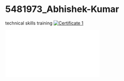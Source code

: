 # 5481973_Abhishek-Kumar
technical skills training
[![Certificate 1](5481973_Abhishek_Kumar.png)](module_1_SDLC/5481973_Abhishek_Kumar.png)



[![certificate 2](module_2_git/certificate/5481973_Abhishek_Kumar.pdf)](module_2_git/certificate/5481973_Abhishek_Kuma_git.pdf)
